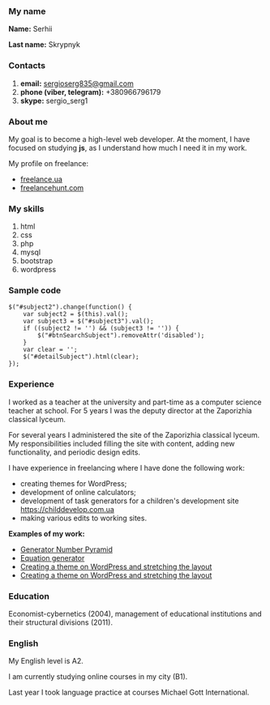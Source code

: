 ### My name

**Name:** Serhii

**Last name:** Skrypnyk

### Contacts

1. **email:** sergioserg835@gmail.com
1. **phone (viber, telegram):** +380966796179
1. **skype:** sergio_serg1

### About me

My goal is to become a high-level web developer. At the moment, I have focused on studying **js**, as I understand how much I need it in my work.

My profile on freelance:

- [freelance.ua](https://freelance.ua/user/sergio_serg/)
- [freelancehunt.com](https://freelancehunt.com/freelancer/sergio_serg.html)

### My skills

1. html
1. css
1. php
1. mysql
1. bootstrap
1. wordpress

### Sample code

```
$("#subject2").change(function() {
    var subject2 = $(this).val();
    var subject3 = $("#subject3").val();
    if ((subject2 != '') && (subject3 != '')) {
        $("#btnSearchSubject").removeAttr('disabled');
    }
    var clear = '';
    $("#detailSubject").html(clear);
});
```

### Experience

I worked as a teacher at the university and part-time as a computer science teacher at school. For 5 years I was the deputy director at the Zaporizhia classical lyceum.

For several years I administered the site of the Zaporizhia classical lyceum. My responsibilities included filling the site with content, adding new functionality, and periodic design edits.

I have experience in freelancing where I have done the following work:

- creating themes for WordPress;
- development of online calculators;
- development of task generators for a children's development site https://childdevelop.com.ua
- making various edits to working sites.

**Examples of my work:**

- [Generator Number Pyramid](https://childdevelop.com.ua/generator/math/math_pyramids.html)
- [Equation generator](https://childdevelop.com.ua/generator/math/equation.html)
- [Creating a theme on WordPress and stretching the layout](https://u-kutyur.com)
- [Creating a theme on WordPress and stretching the layout](https://jd.ruso.md)

### Education

Economist-cybernetics (2004), management of educational institutions and their structural divisions (2011).

### English

My English level is A2.

I am currently studying online courses in my city (B1).

Last year I took language practice at courses Michael Gott International.
